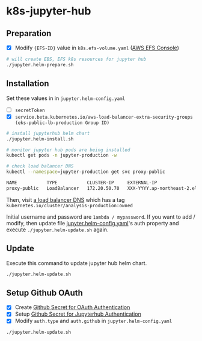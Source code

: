# k8s-jupyter-hub

## Preparation 

- [x] Modify `{EFS-ID}` value in `k8s.efs-volume.yaml` ([AWS EFS Console](https://ap-northeast-2.console.aws.amazon.com/efs/home?region=ap-northeast-2#/filesystems))

```bash
# will create EBS, EFS k8s resources for jupyter hub
./jupyter.helm-prepare.sh
```

## Installation

Set these values in in `jupyter.helm-config.yaml`

- [ ] `secretToken`
- [x] `service.beta.kubernetes.io/aws-load-balancer-extra-security-groups (eks-public-lb-production Group ID)`

```bash
# install jupyterhub helm chart
./jupyter.helm-install.sh

# monitor jupyter hub pods are being installed 
kubectl get pods -n jupyter-production -w

# check load balancer DNS
kubectl --namespace=jupyter-production get svc proxy-public

NAME           TYPE           CLUSTER-IP     EXTERNAL-IP                                                                    PORT(S)                      AGE
proxy-public   LoadBalancer   172.20.50.70   XXX-YYYY.ap-northeast-2.elb.amazonaws.com   80:30906/TCP,443:32326/TCP   33m
```

Then, visit [a load balancer DNS](https://ap-northeast-2.console.aws.amazon.com/ec2/home?region=ap-northeast-2#LoadBalancers:tag:kubernetes.io/cluster/analysis-production=owned;sort=loadBalancerName) which has a tag `kubernetes.io/cluster/analysis-production:owned`

Initial username and password are `1ambda / mypassword`. If you want to add / modify, then update file [jupyter.helm-config.yaml](https://github.com/1ambda/terraform-aws-eks-jupyterhub/blob/master/k8s-jupyter-hub/jupyter.helm-config.yaml#L41-L50)'s auth property and execute `./jupyter.helm-update.sh` again.

## Update 

Execute this command to update jupyter hub helm chart.

```bash
./jupyter.helm-update.sh
```

## Setup Github OAuth

- [x] Create [Github Secret for OAuth Authentication](https://github.com/settings/apps) 
- [x] Setup [Github Secret for Jupyterhub Authentication](https://zero-to-jupyterhub.readthedocs.io/en/latest/authentication.html) 
- [x] Modify `auth.type` and `auth.github` in `jupyter.helm-config.yaml` 

```bash
./jupyter.helm-update.sh
```
